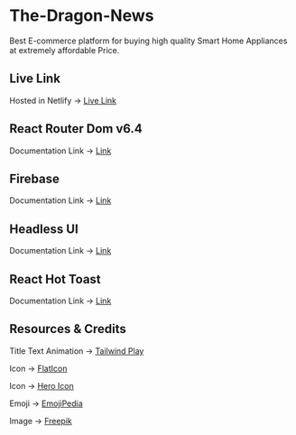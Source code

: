 # The-Dragon-News

Best E-commerce platform for buying high quality Smart Home Appliances at extremely affordable Price.

## Live Link
Hosted in Netlify -> [Live Link](https://the-dragon-news.netlify.app/)

## React Router Dom v6.4 
Documentation Link -> [Link](https://reactrouter.com/en/main/start/overview)

## Firebase
Documentation Link -> [Link](https://console.firebase.google.com/)

## Headless UI
Documentation Link -> [Link](https://headlessui.com/)

## React Hot Toast
Documentation Link -> [Link](https://react-hot-toast.com/docs)

## Resources & Credits

Title Text Animation -> [Tailwind Play](https://play.tailwindcss.com/VCZwwz1e3R)

Icon -> [FlatIcon](https://www.flaticon.com/)

Icon -> [Hero Icon](https://heroicons.com/)

Emoji -> [EmojiPedia](https://emojipedia.org/)

Image -> [Freepik](https://www.freepik.com/)